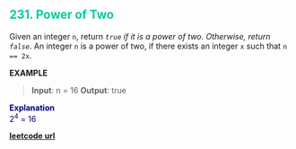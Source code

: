 <h2 style="color:#0C9;">231. Power of Two</h2>

Given an integer `n`, return _`true` if it is a power of two. Otherwise, return `false`_.
An integer `n` is a power of two, if there exists an integer `x` such that `n == 2x`.

**EXAMPLE**
>**Input**: n = 16
**Output**: true

<p style="color:#007;">
<b>Explanation</b><br>
2<sup>4</sup> = 16
</p>

**[leetcode url](https://leetcode.com/problems/power-of-two/description/)**
